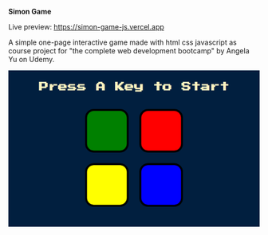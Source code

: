 **Simon Game**

Live preview: https://simon-game-js.vercel.app

A simple one-page interactive game made with html css javascript as course project for "the complete web development bootcamp" by Angela Yu on Udemy.

![simon game preview image](https://github.com/zainabmd/Simon-Game/blob/main/simon-game-preview.png?raw=true)
